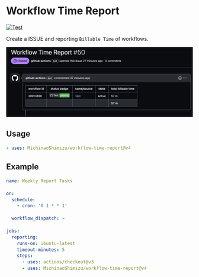 # Workflow Time Report

[![Test](https://github.com/MichinaoShimizu/workflow-time-report/actions/workflows/test.yml/badge.svg)](https://github.com/MichinaoShimizu/workflow-time-report/actions/workflows/test.yml)

Create a ISSUE and reporting `Billable Time` of workflows.

![issue.png](issue.png)

## Usage

```yaml
- uses: MichinaoShimizu/workflow-time-report@v4
```

## Example

```yaml
name: Weekly Report Tasks

on:
  schedule:
    - cron: '0 1 * * 1'

  workflow_dispatch: ~

jobs:
  reporting:
    runs-on: ubuntu-latest
    timeout-minutes: 5
    steps:
      - uses: actions/checkout@v3
      - uses: MichinaoShimizu/workflow-time-report@v4
```

